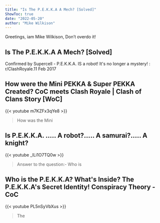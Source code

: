 ```yaml
---
title: "Is The P.E.K.K.A A Mech? [Solved]"
ShowToc: true 
date: "2022-05-20"
author: "Mike Wilkison" 
---
```


Greetings, iam Mike Wilkison, Don’t overdo it!
## Is The P.E.K.K.A A Mech? [Solved]
 Confirmed by Supercell - P.E.K.K.A. IS a robot! It's no longer a mystery! : r/ClashRoyale.11 Feb 2017

## How were the Mini PEKKA & Super PEKKA Created? CoC meets Clash Royale | Clash of Clans Story [WoC]
{{< youtube m7KZFx3qYe8 >}}
>How was the Mini 

## Is P.E.K.K.A.  ..... A robot?..... A samurai?..... A knight?
{{< youtube _lLi1O7TQ0w >}}
>Answer to the question:- Who is 

## Who is the P.E.K.K.A? What's Inside? The P.E.K.K.A's Secret Identity! Conspiracy Theory - CoC
{{< youtube PL5nSyVbXus >}}
>The 

